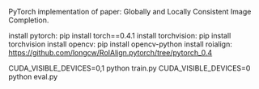 PyTorch implementation of paper: Globally and Locally Consistent Image Completion.

install pytorch: pip install torch==0.4.1
install torchvision: pip install torchvision
install opencv: pip install opencv-python
install roialign: https://github.com/longcw/RoIAlign.pytorch/tree/pytorch_0.4

CUDA_VISIBLE_DEVICES=0,1 python train.py
CUDA_VISIBLE_DEVICES=0 python eval.py
